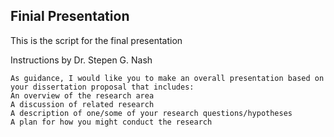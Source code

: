 ## Finial Presentation
This is the script for the final presentation

Instructions by Dr. Stepen G. Nash
```
As guidance, I would like you to make an overall presentation based on your dissertation proposal that includes:
An overview of the research area
A discussion of related research
A description of one/some of your research questions/hypotheses
A plan for how you might conduct the research
```
